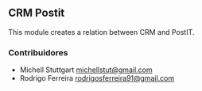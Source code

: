 ## CRM Postit

This module creates a relation between CRM and PostIT.

### Contribuidores

* Michell Stuttgart <michellstut@gmail.com>
* Rodrigo Ferreira <rodrigosferreira91@gmail.com>